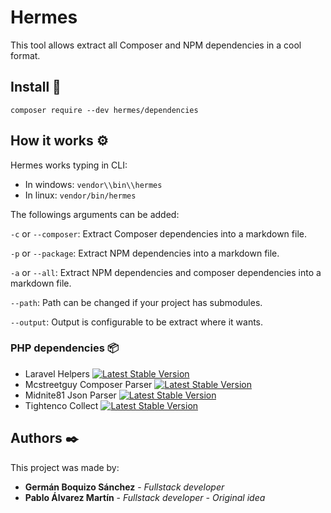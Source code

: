 # Hermes
This tool allows extract all Composer and NPM dependencies in a cool format.

## Install 🔧
`composer require --dev hermes/dependencies`

## How it works ⚙️
Hermes works typing in CLI: 

- In windows: `vendor\\bin\\hermes`
- In linux: `vendor/bin/hermes`

The followings arguments can be added:

`-c` or `--composer`: Extract Composer dependencies into a markdown file.

`-p` or `--package`: Extract NPM dependencies into a markdown file.

`-a` or `--all`: Extract NPM dependencies and composer dependencies into a markdown file.

`--path`: Path can be changed if your project has submodules.

`--output`: Output is configurable to be extract where it wants.

### PHP dependencies 📦
- Laravel Helpers [![Latest Stable Version](https://img.shields.io/badge/stable-v1.5.0-blue)](https://packagist.org/packages/laravel/helpers)
- Mcstreetguy Composer Parser [![Latest Stable Version](https://img.shields.io/badge/stable-v1.1.0-blue)](https://packagist.org/packages/mcstreetguy/composer-parser)
- Midnite81 Json Parser [![Latest Stable Version](https://img.shields.io/badge/stable-v1.0.1-blue)](https://packagist.org/packages/midnite81/json-parser)
- Tightenco Collect [![Latest Stable Version](https://img.shields.io/badge/stable-v7.26.1-blue)](https://packagist.org/packages/tightenco/collect)

## Authors ✒️
This project was made by:

* **Germán Boquizo Sánchez** - *Fullstack developer*
* **Pablo Álvarez Martín** - *Fullstack developer - Original idea*
